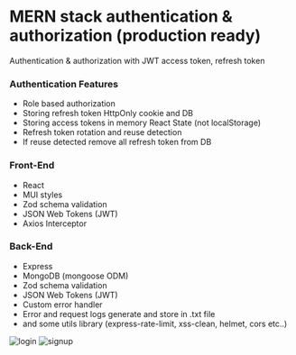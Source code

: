 # MERN stack authentication & authorization (production ready)
 Authentication & authorization with JWT access token, refresh token

### Authentication Features
- Role based authorization
- Storing refresh token HttpOnly cookie and DB
- Storing access tokens in memory React State (not localStorage)
- Refresh token rotation and reuse detection
- If reuse detected remove all refresh token from DB 

### Front-End
- React
- MUI styles
- Zod schema validation
- JSON Web Tokens (JWT)
- Axios Interceptor

### Back-End
- Express
- MongoDB (mongoose ODM)
- Zod schema validation
- JSON Web Tokens (JWT)
- Custom error handler
- Error and request logs generate and store in .txt file
- and some utils library (express-rate-limit, xss-clean, helmet, cors etc..)


![login](https://user-images.githubusercontent.com/58384619/221484745-278a48e9-eb3b-4d40-ad92-1797ddeb5795.jpg)
![signup](https://user-images.githubusercontent.com/58384619/221484758-8f2a708b-6f34-49a3-861d-263a1a89b92a.jpg)
